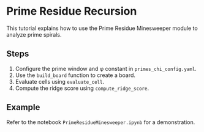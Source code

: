 # Prime Residue Recursion

This tutorial explains how to use the Prime Residue Minesweeper module to analyze prime spirals.

## Steps
1. Configure the prime window and φ constant in `primes_chi_config.yaml`.
2. Use the `build_board` function to create a board.
3. Evaluate cells using `evaluate_cell`.
4. Compute the ridge score using `compute_ridge_score`.

## Example
Refer to the notebook `PrimeResidueMinesweeper.ipynb` for a demonstration.
